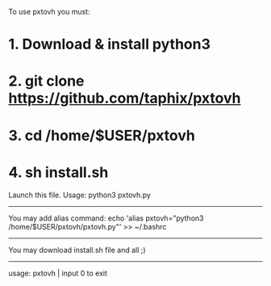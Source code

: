To use pxtovh you must:

# 1. Download & install python3
# 2. git clone https://github.com/taphix/pxtovh
# 3. cd /home/$USER/pxtovh
# 4. sh install.sh
Launch this file. Usage: python3 pxtovh.py

----------------------------------------------

You may add alias command:
  echo 'alias pxtovh="python3 /home/$USER/pxtovh/pxtovh.py"' >> ~/.bashrc
  
----------------------------------------------

You may download install.sh file and all ;)

----------------------------------------------
usage: pxtovh  |   input 0 to exit


